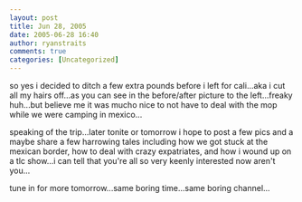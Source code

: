 ```yaml
---
layout: post
title: Jun 28, 2005
date: 2005-06-28 16:40
author: ryanstraits
comments: true
categories: [Uncategorized]
---
```

so yes i decided to ditch a few extra pounds before i left for cali...aka i cut all my hairs off...as you can see in the before/after picture to the left...freaky huh...but believe me it was mucho nice to not have to deal with the mop while we were camping in mexico...

speaking of the trip...later tonite or tomorrow i hope to post a few pics and a maybe share a few harrowing tales including how we got stuck at the mexican border, how to deal with crazy expatriates, and how i wound up on a tlc show...i can tell that you're all so very keenly interested now aren't you...

tune in for more tomorrow...same boring time...same boring channel...
